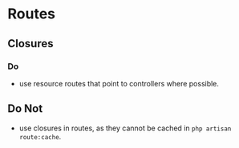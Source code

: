 # Routes
## Closures
### Do
- use resource routes that point to controllers where possible.

## Do Not
- use closures in routes, as they cannot be cached in `php artisan route:cache`.
